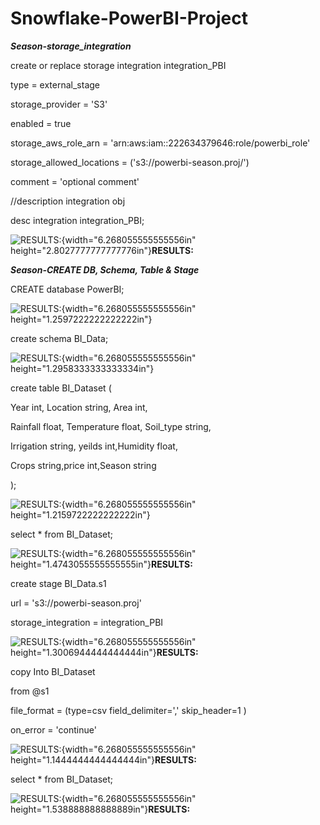 # Snowflake-PowerBI-Project
***Season-storage_integration***

create or replace storage integration integration_PBI

type = external_stage

storage_provider = \'S3\'

enabled = true

storage_aws_role_arn = \'arn:aws:iam::222634379646:role/powerbi_role\'

storage_allowed_locations = (\'s3://powerbi-season.proj/\')

comment = \'optional comment\'

//description integration obj

desc integration integration_PBI;

![RESULTS:](Query_Results./image1.png){width="6.268055555555556in"
height="2.8027777777777776in"}**RESULTS:**

***Season-CREATE DB, Schema, Table & Stage***

CREATE database PowerBI;

![RESULTS:](Query_Results./image2.png){width="6.268055555555556in"
height="1.2597222222222222in"}

create schema BI_Data;

![RESULTS:](Query_Results./image3.png){width="6.268055555555556in"
height="1.2958333333333334in"}

create table BI_Dataset (

Year int, Location string, Area int,

Rainfall float, Temperature float, Soil_type string,

Irrigation string, yeilds int,Humidity float,

Crops string,price int,Season string

);


![RESULTS:](Query_Results./image4.png){width="6.268055555555556in"
height="1.2159722222222222in"}

select \* from BI_Dataset;

![RESULTS:](Query_Results./image5.png){width="6.268055555555556in"
height="1.4743055555555555in"}**RESULTS:**

create stage BI_Data.s1

url = \'s3://powerbi-season.proj\'

storage_integration = integration_PBI

![RESULTS:](Query_Results./image6.png){width="6.268055555555556in"
height="1.3006944444444444in"}**RESULTS:**

copy Into BI_Dataset

from \@s1

file_format = (type=csv field_delimiter=\',\' skip_header=1 )

on_error = \'continue\'

![RESULTS:](Query_Results./image7.png){width="6.268055555555556in"
height="1.1444444444444444in"}**RESULTS:**

select \* from BI_Dataset;

![RESULTS:](Query_Results./image8.png){width="6.268055555555556in"
height="1.538888888888889in"}**RESULTS:**
